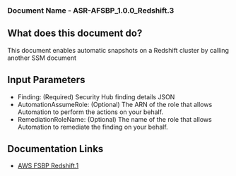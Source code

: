 ### Document Name - ASR-AFSBP_1.0.0_Redshift.3

## What does this document do?
This document enables automatic snapshots on a Redshift cluster by calling another SSM document

## Input Parameters
* Finding: (Required) Security Hub finding details JSON
* AutomationAssumeRole: (Optional) The ARN of the role that allows Automation to perform the actions on your behalf.
* RemediationRoleName: (Optional) The name of the role that allows Automation to remediate the finding on your behalf.

## Documentation Links
* [AWS FSBP Redshift.1](https://docs.aws.amazon.com/securityhub/latest/userguide/securityhub-standards-fsbp-controls.html#fsbp-redshift-3)
